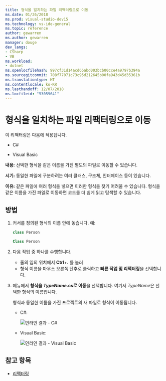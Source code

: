 ```yaml
---
title: 형식을 일치하는 파일 리팩터링으로 이동
ms.date: 01/26/2018
ms.prod: visual-studio-dev15
ms.technology: vs-ide-general
ms.topic: reference
author: gewarren
ms.author: gewarren
manager: douge
dev_langs:
- CSharp
- VB
ms.workload:
- dotnet
ms.openlocfilehash: 997cf31d14acd65abd003bcb00cce4a9797b394a
ms.sourcegitcommit: 708f77071c73c95d212645b00fa943d45d35361b
ms.translationtype: HT
ms.contentlocale: ko-KR
ms.lasthandoff: 12/07/2018
ms.locfileid: "53059641"
---
```

# <a name="move-a-type-to-a-matching-file-refactoring"></a>형식을 일치하는 파일 리팩터링으로 이동

이 리팩터링은 다음에 적용됩니다.

- C#

- Visual Basic

**내용:** 선택한 형식을 같은 이름을 가진 별도의 파일로 이동할 수 있습니다.

**시기:** 동일한 파일에 구분하려는 여러 클래스, 구조체, 인터페이스 등이 있습니다.

**이유:** 같은 파일에 여러 형식을 넣으면 이러한 형식을 찾기 어려울 수 있습니다. 형식을 같은 이름을 가진 파일로 이동하면 코드를 더 쉽게 읽고 탐색할 수 있습니다.

## <a name="how-to"></a>방법

1. 커서를 정의된 형식의 이름 안에 놓습니다. 예:

   ```csharp
   class Person
   ```

   ```vb
   Class Person
   ```

2. 다음 작업 중 하나를 수행합니다.

   - 줄의 임의 위치에서 **Ctrl**+**.** 를 눌러
   - 형식 이름을 마우스 오른쪽 단추로 클릭하고 **빠른 작업 및 리팩터링**을 선택합니다.

1. 메뉴에서 **형식을 *TypeName*.cs로 이동**을 선택합니다. 여기서 *TypeName*은 선택한 형식의 이름입니다.

   형식과 동일한 이름을 가진 프로젝트의 새 파일로 형식이 이동됩니다.

   - C#: 

      ![인라인 결과 - C#](media/movetype-result-cs.png)

   - Visual Basic:

      ![인라인 결과 - Visual Basic](media/movetype-result-vb.png)

## <a name="see-also"></a>참고 항목

- [리팩터링](../refactoring-in-visual-studio.md)
